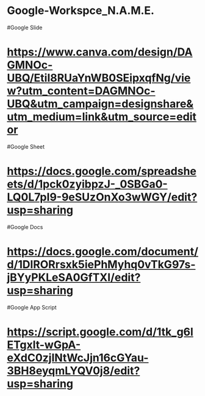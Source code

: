 # Google-Workspce_N.A.M.E.

#Google Slide
# https://www.canva.com/design/DAGMNOc-UBQ/EtiI8RUaYnWB0SEipxqfNg/view?utm_content=DAGMNOc-UBQ&utm_campaign=designshare&utm_medium=link&utm_source=editor

#Google Sheet
# https://docs.google.com/spreadsheets/d/1pck0zyibpzJ-_0SBGa0-LQ0L7pI9-9eSUzOnXo3wWGY/edit?usp=sharing

#Google Docs
# https://docs.google.com/document/d/1DlRORrsxk5iePhMyhq0vTkG97s-jBYyPKLeSA0GfTXI/edit?usp=sharing

#Google App Script
# https://script.google.com/d/1tk_g6lETgxlt-wGpA-eXdC0zjINtWcJjn16cGYau-3BH8eyqmLYQV0j8/edit?usp=sharing

